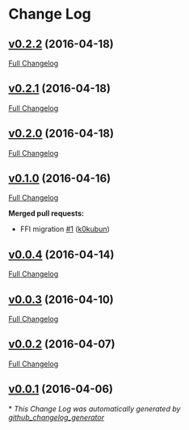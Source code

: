 # Change Log

## [v0.2.2](https://github.com/k0kubun/libx11-ruby/tree/v0.2.2) (2016-04-18)
[Full Changelog](https://github.com/k0kubun/libx11-ruby/compare/v0.2.1...v0.2.2)

## [v0.2.1](https://github.com/k0kubun/libx11-ruby/tree/v0.2.1) (2016-04-18)
[Full Changelog](https://github.com/k0kubun/libx11-ruby/compare/v0.2.0...v0.2.1)

## [v0.2.0](https://github.com/k0kubun/libx11-ruby/tree/v0.2.0) (2016-04-18)
[Full Changelog](https://github.com/k0kubun/libx11-ruby/compare/v0.1.0...v0.2.0)

## [v0.1.0](https://github.com/k0kubun/libx11-ruby/tree/v0.1.0) (2016-04-16)
[Full Changelog](https://github.com/k0kubun/libx11-ruby/compare/v0.0.4...v0.1.0)

**Merged pull requests:**

- FFI migration [\#1](https://github.com/k0kubun/libx11-ruby/pull/1) ([k0kubun](https://github.com/k0kubun))

## [v0.0.4](https://github.com/k0kubun/libx11-ruby/tree/v0.0.4) (2016-04-14)
[Full Changelog](https://github.com/k0kubun/libx11-ruby/compare/v0.0.3...v0.0.4)

## [v0.0.3](https://github.com/k0kubun/libx11-ruby/tree/v0.0.3) (2016-04-10)
[Full Changelog](https://github.com/k0kubun/libx11-ruby/compare/v0.0.2...v0.0.3)

## [v0.0.2](https://github.com/k0kubun/libx11-ruby/tree/v0.0.2) (2016-04-07)
[Full Changelog](https://github.com/k0kubun/libx11-ruby/compare/v0.0.1...v0.0.2)

## [v0.0.1](https://github.com/k0kubun/libx11-ruby/tree/v0.0.1) (2016-04-06)


\* *This Change Log was automatically generated by [github_changelog_generator](https://github.com/skywinder/Github-Changelog-Generator)*